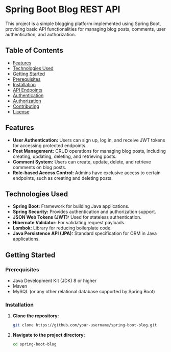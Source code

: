 # Spring Boot Blog REST API

This project is a simple blogging platform implemented using Spring Boot, providing basic API functionalities for managing blog posts, comments, user authentication, and authorization.

## Table of Contents
- [Features](#features)
- [Technologies Used](#technologies-used)
- [Getting Started](#getting-started)
- [Prerequisites](#prerequisites)
- [Installation](#installation)
- [API Endpoints](#api-endpoints)
- [Authentication](#authentication)
- [Authorization](#authorization)
- [Contributing](#contributing)
- [License](#license)

## Features
- **User Authentication:** Users can sign up, log in, and receive JWT tokens for accessing protected endpoints.
- **Post Management:** CRUD operations for managing blog posts, including creating, updating, deleting, and retrieving posts.
- **Comment System:** Users can create, update, delete, and retrieve comments on blog posts.
- **Role-based Access Control:** Admins have exclusive access to certain endpoints, such as creating and deleting posts.

## Technologies Used
- **Spring Boot:** Framework for building Java applications.
- **Spring Security:** Provides authentication and authorization support.
- **JSON Web Tokens (JWT):** Used for stateless authentication.
- **Hibernate Validator:** For validating request payloads.
- **Lombok:** Library for reducing boilerplate code.
- **Java Persistence API (JPA):** Standard specification for ORM in Java applications.

## Getting Started
### Prerequisites
- Java Development Kit (JDK) 8 or higher
- Maven
- MySQL (or any other relational database supported by Spring Boot)

### Installation
1. **Clone the repository:**
   ```bash
   git clone https://github.com/your-username/spring-boot-blog.git
2. **Navigate to the project directory:**
   ```bash
   cd spring-boot-blog


   

